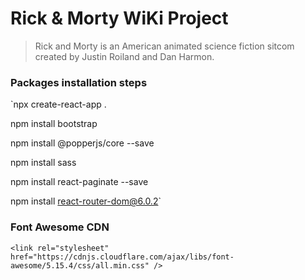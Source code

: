 # Rick & Morty WiKi Project

> Rick and Morty is an American animated science fiction sitcom created by Justin Roiland and Dan Harmon.

### Packages installation steps

`npx create-react-app .

npm install bootstrap

npm install @popperjs/core --save

npm install sass

npm install react-paginate --save

npm install react-router-dom@6.0.2`

### Font Awesome CDN

`<link rel="stylesheet" href="https://cdnjs.cloudflare.com/ajax/libs/font-awesome/5.15.4/css/all.min.css" />`
